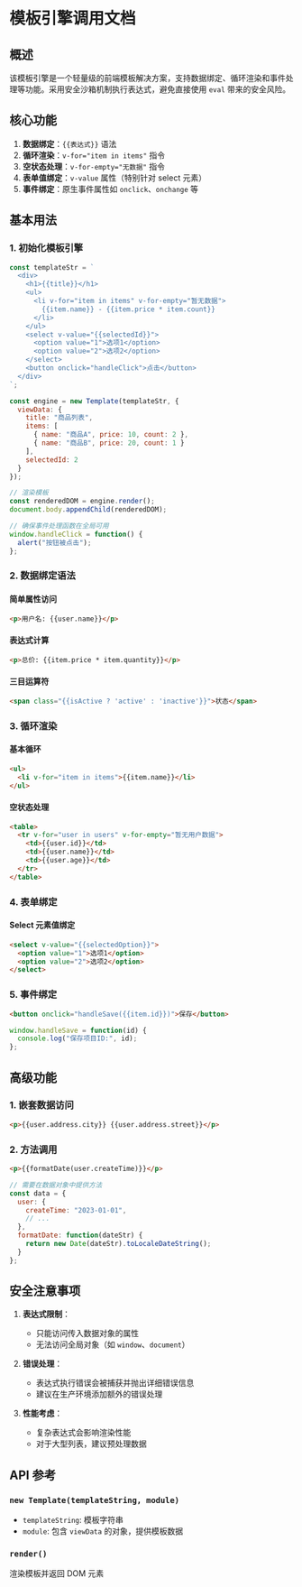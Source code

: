 # 模板引擎调用文档

## 概述
该模板引擎是一个轻量级的前端模板解决方案，支持数据绑定、循环渲染和事件处理等功能。采用安全沙箱机制执行表达式，避免直接使用 `eval` 带来的安全风险。

## 核心功能

1. **数据绑定**：`{{表达式}}` 语法
2. **循环渲染**：`v-for="item in items"` 指令
3. **空状态处理**：`v-for-empty="无数据"` 指令
4. **表单值绑定**：`v-value` 属性（特别针对 select 元素）
5. **事件绑定**：原生事件属性如 `onclick`、`onchange` 等

## 基本用法

### 1. 初始化模板引擎

```javascript
const templateStr = `
  <div>
    <h1>{{title}}</h1>
    <ul>
      <li v-for="item in items" v-for-empty="暂无数据">
        {{item.name}} - {{item.price * item.count}}
      </li>
    </ul>
    <select v-value="{{selectedId}}">
      <option value="1">选项1</option>
      <option value="2">选项2</option>
    </select>
    <button onclick="handleClick">点击</button>
  </div>
`;

const engine = new Template(templateStr, {
  viewData: {
    title: "商品列表",
    items: [
      { name: "商品A", price: 10, count: 2 },
      { name: "商品B", price: 20, count: 1 }
    ],
    selectedId: 2
  }
});

// 渲染模板
const renderedDOM = engine.render();
document.body.appendChild(renderedDOM);

// 确保事件处理函数在全局可用
window.handleClick = function() {
  alert("按钮被点击");
};
```

### 2. 数据绑定语法

#### 简单属性访问
```html
<p>用户名: {{user.name}}</p>
```

#### 表达式计算
```html
<p>总价: {{item.price * item.quantity}}</p>
```

#### 三目运算符
```html
<span class="{{isActive ? 'active' : 'inactive'}}">状态</span>
```

### 3. 循环渲染

#### 基本循环
```html
<ul>
  <li v-for="item in items">{{item.name}}</li>
</ul>
```

#### 空状态处理
```html
<table>
  <tr v-for="user in users" v-for-empty="暂无用户数据">
    <td>{{user.id}}</td>
    <td>{{user.name}}</td>
    <td>{{user.age}}</td>
  </tr>
</table>
```

### 4. 表单绑定

#### Select 元素值绑定
```html
<select v-value="{{selectedOption}}">
  <option value="1">选项1</option>
  <option value="2">选项2</option>
</select>
```

### 5. 事件绑定

```html
<button onclick="handleSave({{item.id}})">保存</button>
```

```javascript
window.handleSave = function(id) {
  console.log("保存项目ID:", id);
};
```

## 高级功能

### 1. 嵌套数据访问

```html
<p>{{user.address.city}} {{user.address.street}}</p>
```

### 2. 方法调用

```html
<p>{{formatDate(user.createTime)}}</p>
```

```javascript
// 需要在数据对象中提供方法
const data = {
  user: {
    createTime: "2023-01-01",
    // ...
  },
  formatDate: function(dateStr) {
    return new Date(dateStr).toLocaleDateString();
  }
};
```

## 安全注意事项

1. **表达式限制**：
   - 只能访问传入数据对象的属性
   - 无法访问全局对象（如 `window`、`document`）

2. **错误处理**：
   - 表达式执行错误会被捕获并抛出详细错误信息
   - 建议在生产环境添加额外的错误处理

3. **性能考虑**：
   - 复杂表达式会影响渲染性能
   - 对于大型列表，建议预处理数据

## API 参考

### `new Template(templateString, module)`
- `templateString`: 模板字符串
- `module`: 包含 `viewData` 的对象，提供模板数据

### `render()`
渲染模板并返回 DOM 元素